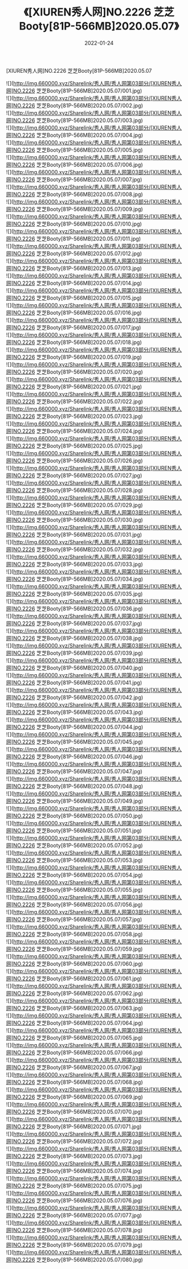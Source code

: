 ﻿---
layout: post
title:  《[XIUREN秀人网]NO.2226 芝芝Booty[81P-566MB]2020.05.07》
date:   2022-01-24
img: http://img.660000.xyz/Sharelink/秀人网/秀人网第03部分/[XIUREN秀人网]NO.2226 芝芝Booty[81P-566MB]2020.05.07/000.jpg
categories: [美女, 清纯, 唯美]
---

[XIUREN秀人网]NO.2226 芝芝Booty[81P-566MB]2020.05.07

 ![](http://img.660000.xyz/Sharelink/秀人网/秀人网第03部分/[XIUREN秀人网]NO.2226 芝芝Booty[81P-566MB]2020.05.07/001.jpg) <br>![](http://img.660000.xyz/Sharelink/秀人网/秀人网第03部分/[XIUREN秀人网]NO.2226 芝芝Booty[81P-566MB]2020.05.07/002.jpg) <br>![](http://img.660000.xyz/Sharelink/秀人网/秀人网第03部分/[XIUREN秀人网]NO.2226 芝芝Booty[81P-566MB]2020.05.07/003.jpg) <br>![](http://img.660000.xyz/Sharelink/秀人网/秀人网第03部分/[XIUREN秀人网]NO.2226 芝芝Booty[81P-566MB]2020.05.07/004.jpg) <br>![](http://img.660000.xyz/Sharelink/秀人网/秀人网第03部分/[XIUREN秀人网]NO.2226 芝芝Booty[81P-566MB]2020.05.07/005.jpg) <br>![](http://img.660000.xyz/Sharelink/秀人网/秀人网第03部分/[XIUREN秀人网]NO.2226 芝芝Booty[81P-566MB]2020.05.07/006.jpg) <br>![](http://img.660000.xyz/Sharelink/秀人网/秀人网第03部分/[XIUREN秀人网]NO.2226 芝芝Booty[81P-566MB]2020.05.07/007.jpg) <br>![](http://img.660000.xyz/Sharelink/秀人网/秀人网第03部分/[XIUREN秀人网]NO.2226 芝芝Booty[81P-566MB]2020.05.07/008.jpg) <br>![](http://img.660000.xyz/Sharelink/秀人网/秀人网第03部分/[XIUREN秀人网]NO.2226 芝芝Booty[81P-566MB]2020.05.07/009.jpg) <br>![](http://img.660000.xyz/Sharelink/秀人网/秀人网第03部分/[XIUREN秀人网]NO.2226 芝芝Booty[81P-566MB]2020.05.07/010.jpg) <br>![](http://img.660000.xyz/Sharelink/秀人网/秀人网第03部分/[XIUREN秀人网]NO.2226 芝芝Booty[81P-566MB]2020.05.07/011.jpg) <br>![](http://img.660000.xyz/Sharelink/秀人网/秀人网第03部分/[XIUREN秀人网]NO.2226 芝芝Booty[81P-566MB]2020.05.07/012.jpg) <br>![](http://img.660000.xyz/Sharelink/秀人网/秀人网第03部分/[XIUREN秀人网]NO.2226 芝芝Booty[81P-566MB]2020.05.07/013.jpg) <br>![](http://img.660000.xyz/Sharelink/秀人网/秀人网第03部分/[XIUREN秀人网]NO.2226 芝芝Booty[81P-566MB]2020.05.07/014.jpg) <br>![](http://img.660000.xyz/Sharelink/秀人网/秀人网第03部分/[XIUREN秀人网]NO.2226 芝芝Booty[81P-566MB]2020.05.07/015.jpg) <br>![](http://img.660000.xyz/Sharelink/秀人网/秀人网第03部分/[XIUREN秀人网]NO.2226 芝芝Booty[81P-566MB]2020.05.07/016.jpg) <br>![](http://img.660000.xyz/Sharelink/秀人网/秀人网第03部分/[XIUREN秀人网]NO.2226 芝芝Booty[81P-566MB]2020.05.07/017.jpg) <br>![](http://img.660000.xyz/Sharelink/秀人网/秀人网第03部分/[XIUREN秀人网]NO.2226 芝芝Booty[81P-566MB]2020.05.07/018.jpg) <br>![](http://img.660000.xyz/Sharelink/秀人网/秀人网第03部分/[XIUREN秀人网]NO.2226 芝芝Booty[81P-566MB]2020.05.07/019.jpg) <br>![](http://img.660000.xyz/Sharelink/秀人网/秀人网第03部分/[XIUREN秀人网]NO.2226 芝芝Booty[81P-566MB]2020.05.07/020.jpg) <br>![](http://img.660000.xyz/Sharelink/秀人网/秀人网第03部分/[XIUREN秀人网]NO.2226 芝芝Booty[81P-566MB]2020.05.07/021.jpg) <br>![](http://img.660000.xyz/Sharelink/秀人网/秀人网第03部分/[XIUREN秀人网]NO.2226 芝芝Booty[81P-566MB]2020.05.07/022.jpg) <br>![](http://img.660000.xyz/Sharelink/秀人网/秀人网第03部分/[XIUREN秀人网]NO.2226 芝芝Booty[81P-566MB]2020.05.07/023.jpg) <br>![](http://img.660000.xyz/Sharelink/秀人网/秀人网第03部分/[XIUREN秀人网]NO.2226 芝芝Booty[81P-566MB]2020.05.07/024.jpg) <br>![](http://img.660000.xyz/Sharelink/秀人网/秀人网第03部分/[XIUREN秀人网]NO.2226 芝芝Booty[81P-566MB]2020.05.07/025.jpg) <br>![](http://img.660000.xyz/Sharelink/秀人网/秀人网第03部分/[XIUREN秀人网]NO.2226 芝芝Booty[81P-566MB]2020.05.07/026.jpg) <br>![](http://img.660000.xyz/Sharelink/秀人网/秀人网第03部分/[XIUREN秀人网]NO.2226 芝芝Booty[81P-566MB]2020.05.07/027.jpg) <br>![](http://img.660000.xyz/Sharelink/秀人网/秀人网第03部分/[XIUREN秀人网]NO.2226 芝芝Booty[81P-566MB]2020.05.07/028.jpg) <br>![](http://img.660000.xyz/Sharelink/秀人网/秀人网第03部分/[XIUREN秀人网]NO.2226 芝芝Booty[81P-566MB]2020.05.07/029.jpg) <br>![](http://img.660000.xyz/Sharelink/秀人网/秀人网第03部分/[XIUREN秀人网]NO.2226 芝芝Booty[81P-566MB]2020.05.07/030.jpg) <br>![](http://img.660000.xyz/Sharelink/秀人网/秀人网第03部分/[XIUREN秀人网]NO.2226 芝芝Booty[81P-566MB]2020.05.07/031.jpg) <br>![](http://img.660000.xyz/Sharelink/秀人网/秀人网第03部分/[XIUREN秀人网]NO.2226 芝芝Booty[81P-566MB]2020.05.07/032.jpg) <br>![](http://img.660000.xyz/Sharelink/秀人网/秀人网第03部分/[XIUREN秀人网]NO.2226 芝芝Booty[81P-566MB]2020.05.07/033.jpg) <br>![](http://img.660000.xyz/Sharelink/秀人网/秀人网第03部分/[XIUREN秀人网]NO.2226 芝芝Booty[81P-566MB]2020.05.07/034.jpg) <br>![](http://img.660000.xyz/Sharelink/秀人网/秀人网第03部分/[XIUREN秀人网]NO.2226 芝芝Booty[81P-566MB]2020.05.07/035.jpg) <br>![](http://img.660000.xyz/Sharelink/秀人网/秀人网第03部分/[XIUREN秀人网]NO.2226 芝芝Booty[81P-566MB]2020.05.07/036.jpg) <br>![](http://img.660000.xyz/Sharelink/秀人网/秀人网第03部分/[XIUREN秀人网]NO.2226 芝芝Booty[81P-566MB]2020.05.07/037.jpg) <br>![](http://img.660000.xyz/Sharelink/秀人网/秀人网第03部分/[XIUREN秀人网]NO.2226 芝芝Booty[81P-566MB]2020.05.07/038.jpg) <br>![](http://img.660000.xyz/Sharelink/秀人网/秀人网第03部分/[XIUREN秀人网]NO.2226 芝芝Booty[81P-566MB]2020.05.07/039.jpg) <br>![](http://img.660000.xyz/Sharelink/秀人网/秀人网第03部分/[XIUREN秀人网]NO.2226 芝芝Booty[81P-566MB]2020.05.07/040.jpg) <br>![](http://img.660000.xyz/Sharelink/秀人网/秀人网第03部分/[XIUREN秀人网]NO.2226 芝芝Booty[81P-566MB]2020.05.07/041.jpg) <br>![](http://img.660000.xyz/Sharelink/秀人网/秀人网第03部分/[XIUREN秀人网]NO.2226 芝芝Booty[81P-566MB]2020.05.07/042.jpg) <br>![](http://img.660000.xyz/Sharelink/秀人网/秀人网第03部分/[XIUREN秀人网]NO.2226 芝芝Booty[81P-566MB]2020.05.07/043.jpg) <br>![](http://img.660000.xyz/Sharelink/秀人网/秀人网第03部分/[XIUREN秀人网]NO.2226 芝芝Booty[81P-566MB]2020.05.07/044.jpg) <br>![](http://img.660000.xyz/Sharelink/秀人网/秀人网第03部分/[XIUREN秀人网]NO.2226 芝芝Booty[81P-566MB]2020.05.07/045.jpg) <br>![](http://img.660000.xyz/Sharelink/秀人网/秀人网第03部分/[XIUREN秀人网]NO.2226 芝芝Booty[81P-566MB]2020.05.07/046.jpg) <br>![](http://img.660000.xyz/Sharelink/秀人网/秀人网第03部分/[XIUREN秀人网]NO.2226 芝芝Booty[81P-566MB]2020.05.07/047.jpg) <br>![](http://img.660000.xyz/Sharelink/秀人网/秀人网第03部分/[XIUREN秀人网]NO.2226 芝芝Booty[81P-566MB]2020.05.07/048.jpg) <br>![](http://img.660000.xyz/Sharelink/秀人网/秀人网第03部分/[XIUREN秀人网]NO.2226 芝芝Booty[81P-566MB]2020.05.07/049.jpg) <br>![](http://img.660000.xyz/Sharelink/秀人网/秀人网第03部分/[XIUREN秀人网]NO.2226 芝芝Booty[81P-566MB]2020.05.07/050.jpg) <br>![](http://img.660000.xyz/Sharelink/秀人网/秀人网第03部分/[XIUREN秀人网]NO.2226 芝芝Booty[81P-566MB]2020.05.07/051.jpg) <br>![](http://img.660000.xyz/Sharelink/秀人网/秀人网第03部分/[XIUREN秀人网]NO.2226 芝芝Booty[81P-566MB]2020.05.07/052.jpg) <br>![](http://img.660000.xyz/Sharelink/秀人网/秀人网第03部分/[XIUREN秀人网]NO.2226 芝芝Booty[81P-566MB]2020.05.07/053.jpg) <br>![](http://img.660000.xyz/Sharelink/秀人网/秀人网第03部分/[XIUREN秀人网]NO.2226 芝芝Booty[81P-566MB]2020.05.07/054.jpg) <br>![](http://img.660000.xyz/Sharelink/秀人网/秀人网第03部分/[XIUREN秀人网]NO.2226 芝芝Booty[81P-566MB]2020.05.07/055.jpg) <br>![](http://img.660000.xyz/Sharelink/秀人网/秀人网第03部分/[XIUREN秀人网]NO.2226 芝芝Booty[81P-566MB]2020.05.07/056.jpg) <br>![](http://img.660000.xyz/Sharelink/秀人网/秀人网第03部分/[XIUREN秀人网]NO.2226 芝芝Booty[81P-566MB]2020.05.07/057.jpg) <br>![](http://img.660000.xyz/Sharelink/秀人网/秀人网第03部分/[XIUREN秀人网]NO.2226 芝芝Booty[81P-566MB]2020.05.07/058.jpg) <br>![](http://img.660000.xyz/Sharelink/秀人网/秀人网第03部分/[XIUREN秀人网]NO.2226 芝芝Booty[81P-566MB]2020.05.07/059.jpg) <br>![](http://img.660000.xyz/Sharelink/秀人网/秀人网第03部分/[XIUREN秀人网]NO.2226 芝芝Booty[81P-566MB]2020.05.07/060.jpg) <br>![](http://img.660000.xyz/Sharelink/秀人网/秀人网第03部分/[XIUREN秀人网]NO.2226 芝芝Booty[81P-566MB]2020.05.07/061.jpg) <br>![](http://img.660000.xyz/Sharelink/秀人网/秀人网第03部分/[XIUREN秀人网]NO.2226 芝芝Booty[81P-566MB]2020.05.07/062.jpg) <br>![](http://img.660000.xyz/Sharelink/秀人网/秀人网第03部分/[XIUREN秀人网]NO.2226 芝芝Booty[81P-566MB]2020.05.07/063.jpg) <br>![](http://img.660000.xyz/Sharelink/秀人网/秀人网第03部分/[XIUREN秀人网]NO.2226 芝芝Booty[81P-566MB]2020.05.07/064.jpg) <br>![](http://img.660000.xyz/Sharelink/秀人网/秀人网第03部分/[XIUREN秀人网]NO.2226 芝芝Booty[81P-566MB]2020.05.07/065.jpg) <br>![](http://img.660000.xyz/Sharelink/秀人网/秀人网第03部分/[XIUREN秀人网]NO.2226 芝芝Booty[81P-566MB]2020.05.07/066.jpg) <br>![](http://img.660000.xyz/Sharelink/秀人网/秀人网第03部分/[XIUREN秀人网]NO.2226 芝芝Booty[81P-566MB]2020.05.07/067.jpg) <br>![](http://img.660000.xyz/Sharelink/秀人网/秀人网第03部分/[XIUREN秀人网]NO.2226 芝芝Booty[81P-566MB]2020.05.07/068.jpg) <br>![](http://img.660000.xyz/Sharelink/秀人网/秀人网第03部分/[XIUREN秀人网]NO.2226 芝芝Booty[81P-566MB]2020.05.07/069.jpg) <br>![](http://img.660000.xyz/Sharelink/秀人网/秀人网第03部分/[XIUREN秀人网]NO.2226 芝芝Booty[81P-566MB]2020.05.07/070.jpg) <br>![](http://img.660000.xyz/Sharelink/秀人网/秀人网第03部分/[XIUREN秀人网]NO.2226 芝芝Booty[81P-566MB]2020.05.07/071.jpg) <br>![](http://img.660000.xyz/Sharelink/秀人网/秀人网第03部分/[XIUREN秀人网]NO.2226 芝芝Booty[81P-566MB]2020.05.07/072.jpg) <br>![](http://img.660000.xyz/Sharelink/秀人网/秀人网第03部分/[XIUREN秀人网]NO.2226 芝芝Booty[81P-566MB]2020.05.07/073.jpg) <br>![](http://img.660000.xyz/Sharelink/秀人网/秀人网第03部分/[XIUREN秀人网]NO.2226 芝芝Booty[81P-566MB]2020.05.07/074.jpg) <br>![](http://img.660000.xyz/Sharelink/秀人网/秀人网第03部分/[XIUREN秀人网]NO.2226 芝芝Booty[81P-566MB]2020.05.07/075.jpg) <br>![](http://img.660000.xyz/Sharelink/秀人网/秀人网第03部分/[XIUREN秀人网]NO.2226 芝芝Booty[81P-566MB]2020.05.07/076.jpg) <br>![](http://img.660000.xyz/Sharelink/秀人网/秀人网第03部分/[XIUREN秀人网]NO.2226 芝芝Booty[81P-566MB]2020.05.07/077.jpg) <br>![](http://img.660000.xyz/Sharelink/秀人网/秀人网第03部分/[XIUREN秀人网]NO.2226 芝芝Booty[81P-566MB]2020.05.07/078.jpg) <br>![](http://img.660000.xyz/Sharelink/秀人网/秀人网第03部分/[XIUREN秀人网]NO.2226 芝芝Booty[81P-566MB]2020.05.07/079.jpg) <br>![](http://img.660000.xyz/Sharelink/秀人网/秀人网第03部分/[XIUREN秀人网]NO.2226 芝芝Booty[81P-566MB]2020.05.07/080.jpg) <br>